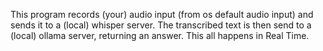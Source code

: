 This program records (your) audio input (from os default audio input) and sends it to a (local) whisper server. The transcribed text is then send to a (local) ollama server, returning an answer. This all happens in Real Time.